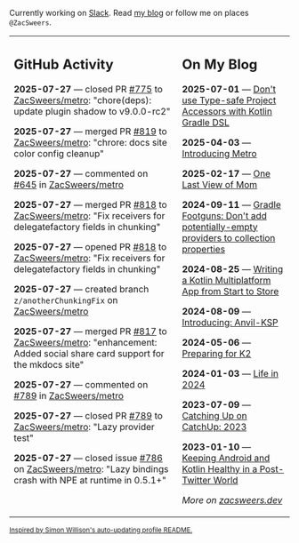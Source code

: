 Currently working on [Slack](https://slack.com/). Read [my blog](https://zacsweers.dev/) or follow me on places `@ZacSweers`.

<table><tr><td valign="top" width="60%">

## GitHub Activity
<!-- githubActivity starts -->
**2025-07-27** — closed PR [#775](https://github.com/ZacSweers/metro/pull/775) to [ZacSweers/metro](https://github.com/ZacSweers/metro): "chore(deps): update plugin shadow to v9.0.0-rc2"

**2025-07-27** — merged PR [#819](https://github.com/ZacSweers/metro/pull/819) to [ZacSweers/metro](https://github.com/ZacSweers/metro): "chrore: docs site color config cleanup"

**2025-07-27** — commented on [#645](https://github.com/ZacSweers/metro/issues/645#issuecomment-3124658616) in [ZacSweers/metro](https://github.com/ZacSweers/metro)

**2025-07-27** — merged PR [#818](https://github.com/ZacSweers/metro/pull/818) to [ZacSweers/metro](https://github.com/ZacSweers/metro): "Fix receivers for delegatefactory fields in chunking"

**2025-07-27** — opened PR [#818](https://github.com/ZacSweers/metro/pull/818) to [ZacSweers/metro](https://github.com/ZacSweers/metro): "Fix receivers for delegatefactory fields in chunking"

**2025-07-27** — created branch `z/anotherChunkingFix` on [ZacSweers/metro](https://github.com/ZacSweers/metro)

**2025-07-27** — merged PR [#817](https://github.com/ZacSweers/metro/pull/817) to [ZacSweers/metro](https://github.com/ZacSweers/metro): "enhancement: Added social share card support for the mkdocs site"

**2025-07-27** — commented on [#789](https://github.com/ZacSweers/metro/pull/789#issuecomment-3124567217) in [ZacSweers/metro](https://github.com/ZacSweers/metro)

**2025-07-27** — closed PR [#789](https://github.com/ZacSweers/metro/pull/789) to [ZacSweers/metro](https://github.com/ZacSweers/metro): "Lazy provider test"

**2025-07-27** — closed issue [#786](https://github.com/ZacSweers/metro/issues/786) on [ZacSweers/metro](https://github.com/ZacSweers/metro): "Lazy bindings crash with NPE at runtime in 0.5.1+"
<!-- githubActivity ends -->
</td><td valign="top" width="40%">

## On My Blog
<!-- blog starts -->
**2025-07-01** — [Don't use Type-safe Project Accessors with Kotlin Gradle DSL](https://www.zacsweers.dev/dont-use-type-safe-project-accessors-with-kotlin-gradle-dsl/)

**2025-04-03** — [Introducing Metro](https://www.zacsweers.dev/introducing-metro/)

**2025-02-17** — [One Last View of Mom](https://www.zacsweers.dev/one-last-view-of-mom/)

**2024-09-11** — [Gradle Footguns: Don't add potentially-empty providers to collection properties](https://www.zacsweers.dev/gradle-footgun-adding-empty-providers-to-collection-properties/)

**2024-08-25** — [Writing a Kotlin Multiplatform App from Start to Store](https://www.zacsweers.dev/writing-a-kotlin-multiplatform-app-from-start-to-store/)

**2024-08-09** — [Introducing: Anvil-KSP](https://www.zacsweers.dev/introducing-anvil-ksp/)

**2024-05-06** — [Preparing for K2](https://www.zacsweers.dev/preparing-for-k2/)

**2024-01-03** — [Life in 2024](https://www.zacsweers.dev/life-in-2024/)

**2023-07-09** — [Catching Up on CatchUp: 2023](https://www.zacsweers.dev/catching-up-on-catchup-2023/)

**2023-01-10** — [Keeping Android and Kotlin Healthy in a Post-Twitter World](https://www.zacsweers.dev/keeping-android-healthy/)
<!-- blog ends -->
_More on [zacsweers.dev](https://zacsweers.dev/)_
</td></tr></table>

<sub><a href="https://simonwillison.net/2020/Jul/10/self-updating-profile-readme/">Inspired by Simon Willison's auto-updating profile README.</a></sub>